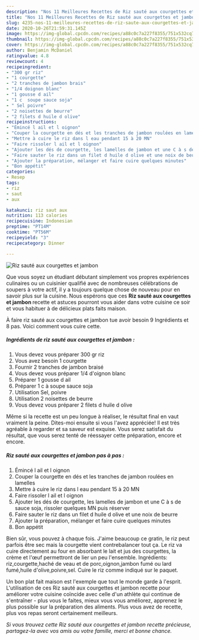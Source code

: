 ```yaml
---
description: "Nos 11 Meilleures Recettes de Riz sauté aux courgettes et jambon"
title: "Nos 11 Meilleures Recettes de Riz sauté aux courgettes et jambon"
slug: 4235-nos-11-meilleures-recettes-de-riz-saute-aux-courgettes-et-jambon
date: 2020-10-26T21:59:31.145Z
image: https://img-global.cpcdn.com/recipes/a88c0c7a227f8355/751x532cq70/riz-saute-aux-courgettes-et-jambon-photo-principale-de-la-recette.jpg
thumbnail: https://img-global.cpcdn.com/recipes/a88c0c7a227f8355/751x532cq70/riz-saute-aux-courgettes-et-jambon-photo-principale-de-la-recette.jpg
cover: https://img-global.cpcdn.com/recipes/a88c0c7a227f8355/751x532cq70/riz-saute-aux-courgettes-et-jambon-photo-principale-de-la-recette.jpg
author: Benjamin McDaniel
ratingvalue: 4.8
reviewcount: 4
recipeingredient:
- "300 gr riz"
- "1 courgette"
- "2 tranches de jambon brais"
- "1/4 doignon blanc"
- "1 gousse d ail"
- "1 c  soupe sauce soja"
- " Sel poivre"
- "2 noisettes de beurre"
- "2 filets d huile d olive"
recipeinstructions:
- "Émincé l ail et l oignon"
- "Couper la courgette en dés et les tranches de jambon roulées en lamelles"
- "Mettre à cuire le riz dans l eau pendant 15 à 20 MN"
- "Faire rissoler l ail et l oignon"
- "Ajouter les dés de courgette, les lamelles de jambon et une C à s de sauce soja, rissoler quelques MN puis réserver"
- "Faire sauter le riz dans un filet d huile d olive et une noix de beurre"
- "Ajouter la préparation, mélanger et faire cuire quelques minutes"
- "Bon appétit"
categories:
- Resep
tags:
- riz
- saut
- aux

katakunci: riz saut aux 
nutrition: 113 calories
recipecuisine: Indonesian
preptime: "PT14M"
cooktime: "PT56M"
recipeyield: "3"
recipecategory: Dinner

---
```



![Riz sauté aux courgettes et jambon](https://img-global.cpcdn.com/recipes/a88c0c7a227f8355/751x532cq70/riz-saute-aux-courgettes-et-jambon-photo-principale-de-la-recette.jpg)

Que vous soyez un étudiant débutant simplement vos propres expériences culinaires ou un cuisinier qualifié avec de nombreuses célébrations de soupers à votre actif, il y a toujours quelque chose de nouveau pour en savoir plus sur la cuisine. Nous espérons que ces <strong> Riz sauté aux courgettes et jambon </strong> recette et astuces pourront vous aider dans votre cuisine ce soir et vous habituer à de délicieux plats faits maison.

<!--inarticleads1-->

À faire riz sauté aux courgettes et jambon tue avoir besoin 9 Ingrédients et 8 pas. Voici comment vous cuire cette.

##### Ingrédients de riz sauté aux courgettes et jambon :

1. Vous devez vous préparer 300 gr riz
1. Vous avez besoin 1 courgette
1. Fournir 2 tranches de jambon braisé
1. Vous devez vous préparer 1/4 d&#39;oignon blanc
1. Préparer 1 gousse d ail
1. Préparer 1 c à soupe sauce soja
1. Utilisation  Sel, poivre
1. Utilisation 2 noisettes de beurre
1. Vous devez vous préparer 2 filets d huile d olive


Même si la recette est un peu longue à réaliser, le résultat final en vaut vraiment la peine. Dites-moi ensuite si vous l&#39;avez appréciée! Il est très agréable à regarder et sa saveur est exquise. Vous serez satisfait du résultat, que vous serez tenté de réessayer cette préparation, encore et encore. 

<!--inarticleads2-->

##### Riz sauté aux courgettes et jambon pas à pas :

1. Émincé l ail et l oignon
1. Couper la courgette en dés et les tranches de jambon roulées en lamelles
1. Mettre à cuire le riz dans l eau pendant 15 à 20 MN
1. Faire rissoler l ail et l oignon
1. Ajouter les dés de courgette, les lamelles de jambon et une C à s de sauce soja, rissoler quelques MN puis réserver
1. Faire sauter le riz dans un filet d huile d olive et une noix de beurre
1. Ajouter la préparation, mélanger et faire cuire quelques minutes
1. Bon appétit


Bien sûr, vous pouvez à chaque fois. J&#39;aime beaucoup ce gratin, le riz peut parfois être sec mais la courgette vient contrebalancer tout ça. Le riz va cuire directement au four en absorbant le lait et jus des courgettes, la crème et l&#39;œuf permettront de lier un peu l&#39;ensemble. Ingrédients: riz,courgette,haché de veau et de porc,oignon,jambon fumé ou lard fumé,huile d&#39;olive,poivre,sel. Cuire le riz comme indiqué sur le paquet. 

<!--inarticleads1-->

<p>
Un bon plat fait maison est l'exemple que tout le monde garde à l'esprit. L'utilisation de ces Riz sauté aux courgettes et jambon recette pour améliorer votre cuisine coïncide avec celle d'un athlète qui continue de s'entraîner - plus vous le faites, mieux vous vous améliorez, apprenez le plus possible sur la préparation des aliments. Plus vous avez de recette, plus vos repas seront certainement meilleurs.
</p>

<p>
<i>Si vous trouvez cette Riz sauté aux courgettes et jambon recette précieuse, partagez-la avec vos amis ou votre famille, merci et bonne chance.</i>
</p>
